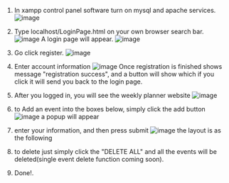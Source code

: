 1. In xampp control panel software turn on mysql and apache services.
![image](https://github.com/BBBIJI/Weeky_Planner/assets/79928119/3fbd31b4-531e-42b2-b640-4db253dbaa8f)

2. Type localhost/LoginPage.html on your own browser search bar.
![image](https://github.com/BBBIJI/Weeky_Planner/assets/79928119/2d148050-6c8d-4cbb-bcdc-542abf8786ca)
A login page will appear.
![image](https://github.com/BBBIJI/Weeky_Planner/assets/79928119/2259d6be-3f28-4172-80d3-d9cfefcd3765)

3. Go click register.
![image](https://github.com/BBBIJI/Weeky_Planner/assets/79928119/9d389391-284c-460f-8657-8b48c3608eba)

4. Enter account information
![image](https://github.com/BBBIJI/Weeky_Planner/assets/79928119/8bd0fb87-fcdd-42e5-8c0e-4c79ffb0e94d)
Once registration is finished shows message "registration success", and a button will show which if you click it will send you back to the login page.

5. After you logged in, you will see the weekly planner website
![image](https://github.com/BBBIJI/Weeky_Planner/assets/79928119/bc360de1-a72f-487a-b51c-3e94e24e77c6)

6. to Add an event into the boxes below, simply click the add button
![image](https://github.com/BBBIJI/Weeky_Planner/assets/79928119/3a297001-2293-441f-acd2-8a141dae9542)
a popup will appear

7. enter your information, and then press submit
![image](https://github.com/BBBIJI/Weeky_Planner/assets/79928119/d7e6adba-8d51-407e-8641-f7ad776fc1c4)
the layout is as the following

8. to delete just simply click the "DELETE ALL" and all the events will be deleted(single event delete function coming soon).

9. Done!.






